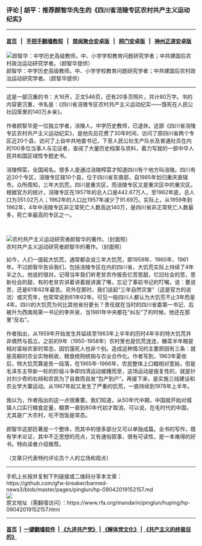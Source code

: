 ### 评论 | 胡平：推荐颜智华先生的《四川省涪陵专区农村共产主义运动纪实》
------------------------

#### [首页](https://github.com/gfw-breaker/banned-news3/blob/master/README.md) &nbsp;&nbsp;|&nbsp;&nbsp; [手把手翻墙教程](https://github.com/gfw-breaker/guides/wiki) &nbsp;&nbsp;|&nbsp;&nbsp; [禁闻聚合安卓版](https://github.com/gfw-breaker/bn-android) &nbsp;&nbsp;|&nbsp;&nbsp; [网门安卓版](https://github.com/oGate2/oGate) &nbsp;&nbsp;|&nbsp;&nbsp; [神州正道安卓版](https://github.com/SzzdOgate/update) 



<div id="headerimg">
 <img alt="颜智华：中学历史高级教师。中、小学学校教育问题研究学者；中共建国后农村政治运动研究学者。（颜智华提供）" src="https://www.rfa.org/mandarin/ytbdzhuantixilie/dajihuang/wy-07102019182855.html/3333.jpg/@@images/54d4c213-d978-47b4-8b69-52ab852be751.jpeg" title="颜智华：中学历史高级教师。中、小学学校教育问题研究学者；中共建国后农村政治运动研究学者。（颜智华提供）"/>
 <div id="headerimgcontents">
  <div id="headerimgcaption">
   <span>
    颜智华：中学历史高级教师。中、小学学校教育问题研究学者；中共建国后农村政治运动研究学者。（颜智华提供）
   </span>
   <!-- zoomattribute -->
  </div>
  <!-- headerimgcaption -->
 </div>
 <!-- headerimagecontents -->
</div>

<hr/>
<div id="storytext">
 <div>
  <div class="slot_header">
  </div>
 </div>
 <p>
  这是一部沉重的书：大16开，正文546页，还有20多页照片，共计80万字。书的内容更沉重，书名是：《四川省涪陵专区农村共产主义运动纪实——饿死在人民公社囚笼里的140万乡亲》。
  <br/>
  <br/>
  作者颜智华是一位独立学者，涪陵人，中学历史教师，已退休。这部《四川省涪陵专区农村共产主义运动纪实》，是他先后花费了30年时间，访问了原四川省两个专区近20个县，访问了上自中共地委书记，下至人民公社生产队长及普通社员在内的100多位当事人与见证者，查阅了大量历史档案与资料，着力写就的一部中华人民共和国区域性专题史书。
  <br/>
  <br/>
  涪陵榨菜，全国闻名。很多人是通过涪陵榨菜才知道四川有个地方叫涪陵。四川有近20个专区，涪陵专区辖10个县，位于四川省东南部，自1985年划归重庆直辖市。众所周知，三年大饥荒，四川是重灾区，而涪陵专区又是重灾区中的重灾区。根据官方的统计，涪陵专区在1957年的总人口是442.67万人，至1962年底，总人口为351.02万人；1962年的人口比1957年减少了91.69万。实际上，从1959年到1962年，4年中涪陵专区非正常死亡人数高达140万，是四川省非正常死亡人数最多，死亡率最高的专区之一。
 </p>
 <p>
  <br/>
  <div class="image-inline captioned" style="width:622px;">
   <div style="width:622px;">
    <img alt="农村共产主义运动研究者颜智华的著作。（封面照）" src="https://www.rfa.org/mandarin/ytbdzhuantixilie/dajihuang/wy-07102019184118.html/112.png" title="农村共产主义运动研究者颜智华的著作。（封面照）"/>
   </div>
   <div class="image-caption">
    <span style="width:622px;">
     农村共产主义运动研究者颜智华的著作。（封面照）
    </span>
    <span class="copyright">
    </span>
   </div>
  </div>
 </p>
 <p>
  如今，人们一提起大饥荒，通常都会说三年大饥荒，即1959年、1960年、1961年。不过颜智华告诉我们，包括涪陵专区在内的四川省，大饥荒实际上持续了4年半之久。他说的很对。记得当年我们听老贫农作报告忆苦思甜，忆旧社会的苦，思新社会的甜，有的老贫农讲着讲着就讲漏了嘴，忘记了事前书记的叮嘱，说：要说苦，还是61年62年最苦。另外在那时，我们说起“三年自然灾害”（这是官方的说法）或灾荒年，也常常说到61年62年。可见一般四川人都认为大饥荒不止3年而是4年。四川的大饥荒为何比其他省份更长？责任就在当时的四川省委第一书记、后被升为西南局第一书记的李井泉，当1961年中央都在“纠左”了的时候，他还在那里“反右”。
  <br/>
  <br/>
  作者指出，从1959年开始发生并延续至1963年上半年的历时4年半的特大饥荒并非偶然与孤立。之前的9年（1950-1958年）农村里也是饥荒连连，糠菜半年粮是相对富裕农家的常态，因饥饿死人也非个别。造成这种情况的主要原因有三条：就是高额的农业实物税收，粮食统购统销与农业合作化。作者写到，1963年夏收后，特大饥荒算是告一段落，在1965年-1966年，农民整体上口粮相对宽裕，但是毛泽东主导新一轮的阶级斗争即四清运动接踵而至，这场运动是报复性的，就是针对刘少奇的右倾和农民为了自救而自发“包产到户”。再接下来，是实施三线建设和农业学大寨运动。从1967年起又发生了严重的饥荒，一直持续到1978年上半年。
  <br/>
  <br/>
  我以为，作者指出的这一点很重要。我们知道，从50年代中期，中国就开始对城镇人口实行粮食定量，粮票一直到80年代初才取消。可以说，在毛时代的中国，尤其是广大农村，吃不饱饭是常态。
  <br/>
  <br/>
  颜智华这部巨著是一个整体，而其中的很多部分又可以单独成篇。全书的写作，既有学术论证，其中不乏思想的亮点，又有通俗叙事，很有可读性，是一本难得的好书。特向读者介绍推荐。
  <br/>
  <br/>
  （文章只代表特约评论员个人的立场和观点）
 </p>
</div>

<hr/>
手机上长按并复制下列链接或二维码分享本文章：<br/>
https://github.com/gfw-breaker/banned-news3/blob/master/pages/pinglun/hp-09042019152157.md <br/>
<a href='https://github.com/gfw-breaker/banned-news3/blob/master/pages/pinglun/hp-09042019152157.md'><img src='https://github.com/gfw-breaker/banned-news3/blob/master/pages/pinglun/hp-09042019152157.md.png'/></a> <br/>
原文地址（需翻墙访问）：https://www.rfa.org/mandarin/pinglun/huping/hp-09042019152157.html


------------------------
#### [首页](https://github.com/gfw-breaker/banned-news3/blob/master/README.md) &nbsp;|&nbsp; [一键翻墙软件](https://github.com/gfw-breaker/nogfw/blob/master/README.md) &nbsp;| [《九评共产党》](https://github.com/gfw-breaker/9ping.md/blob/master/README.md#九评之一评共产党是什么) | [《解体党文化》](https://github.com/gfw-breaker/jtdwh.md/blob/master/README.md) | [《共产主义的终极目的》](https://github.com/gfw-breaker/gczydzjmd.md/blob/master/README.md)


<img src='http://gfw-breaker.win/banned-news3/pages/pinglun/hp-09042019152157.md' width='0px' height='0px'/>